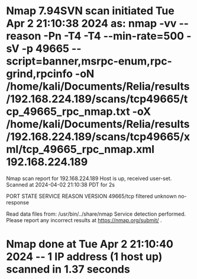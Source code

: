 # Nmap 7.94SVN scan initiated Tue Apr  2 21:10:38 2024 as: nmap -vv --reason -Pn -T4 -T4 --min-rate=500 -sV -p 49665 --script=banner,msrpc-enum,rpc-grind,rpcinfo -oN /home/kali/Documents/Relia/results/192.168.224.189/scans/tcp49665/tcp_49665_rpc_nmap.txt -oX /home/kali/Documents/Relia/results/192.168.224.189/scans/tcp49665/xml/tcp_49665_rpc_nmap.xml 192.168.224.189
Nmap scan report for 192.168.224.189
Host is up, received user-set.
Scanned at 2024-04-02 21:10:38 PDT for 2s

PORT      STATE    SERVICE REASON      VERSION
49665/tcp filtered unknown no-response

Read data files from: /usr/bin/../share/nmap
Service detection performed. Please report any incorrect results at https://nmap.org/submit/ .
# Nmap done at Tue Apr  2 21:10:40 2024 -- 1 IP address (1 host up) scanned in 1.37 seconds
